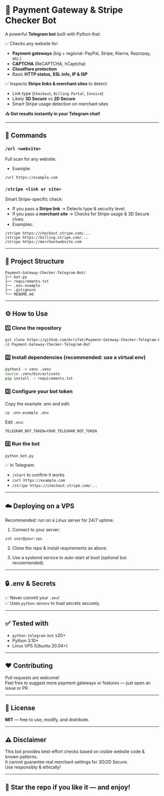 # 🚀 Payment Gateway & Stripe Checker Bot

A powerful **Telegram bot** built with Python that:

✅ Checks any website for:
- **Payment gateways** (big + regional: PayPal, Stripe, Klarna, Razorpay, etc.)
- **CAPTCHA** (ReCAPTCHA, hCaptcha)
- **Cloudflare protection**
- Basic **HTTP status, SSL info, IP & ISP**

✅ Inspects **Stripe links & merchant sites** to detect:
- Link type (`Checkout`, `Billing Portal`, `Invoice`)
- Likely **3D Secure** vs **2D Secure**
- Smart Stripe usage detection on merchant sites

📥 **Get results instantly in your Telegram chat!**

---

## 📌 **Commands**

### `/url <website>`
Full scan for any website.
- Example:
```
/url https://example.com
```

### `/stripe <link or site>`
Smart Stripe-specific check:
- If you pass a **Stripe link** → Detects type & security level.
- If you pass a **merchant site** → Checks for Stripe usage & 3D Secure clues.
- Examples:
```
/stripe https://checkout.stripe.com/...
/stripe https://billing.stripe.com/...
/stripe https://merchantwebsite.com
```

---

## 📂 **Project Structure**

```
Payment-Gateway-Checker-Telegram-Bot/
├── bot.py
├── requirements.txt
├── .env.example
├── .gitignore
└── README.md
```

---

## ⚙️ **How to Use**

### 1️⃣ Clone the repository

```bash
git clone https://github.com/mrrifat/Payment-Gateway-Checker-Telegram-Bot.git
cd Payment-Gateway-Checker-Telegram-Bot
```

### 2️⃣ Install dependencies (recommended: use a virtual env)

```bash
python3 -m venv .venv
source .venv/bin/activate
pip install -r requirements.txt
```

### 3️⃣ Configure your bot token

Copy the example .env and edit:

```bash
cp .env.example .env
```

Edit `.env`:

```env
TELEGRAM_BOT_TOKEN=YOUR_TELEGRAM_BOT_TOKEN
```

### 4️⃣ Run the bot

```bash
python bot.py
```

✅ In Telegram:
- `/start` to confirm it works
- `/url https://example.com`
- `/stripe https://checkout.stripe.com/...`

---

## ☁️ Deploying on a VPS

Recommended: run on a Linux server for 24/7 uptime.

1. Connect to your server:
```bash
ssh user@your-vps
```

2. Clone the repo & install requirements as above.

3. Use a systemd service to auto-start at boot (optional but recommended).

---

## 🔒 .env & Secrets

✅ Never commit your `.env`!  
✅ Uses `python-dotenv` to load secrets securely.

---

## ✅ Tested with

- `python-telegram-bot` v20+
- Python 3.10+
- Linux VPS (Ubuntu 20.04+)

---

## ❤️ Contributing

Pull requests are welcome!  
Feel free to suggest more payment gateways or features — just open an issue or PR.

---

## 📜 License

**MIT** — free to use, modify, and distribute.

---

## ⚠️ Disclaimer

This bot provides best-effort checks based on visible website code & known patterns.  
It cannot guarantee real merchant settings for 3D/2D Secure.  
Use responsibly & ethically!

---

## 🚀 Star the repo if you like it — and enjoy!
